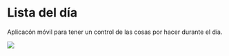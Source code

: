 # Lista del día

Aplicacón móvil para tener un control de las cosas por hacer durante el día.

![](Imagenes/web1.jpg)
